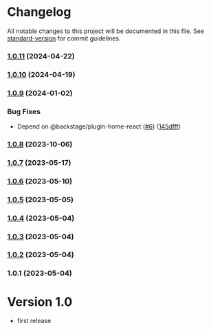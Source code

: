 # Changelog

All notable changes to this project will be documented in this file. See [standard-version](https://github.com/conventional-changelog/standard-version) for commit guidelines.

### [1.0.11](https://github.com/Vity01/backstage-xkcd/compare/v1.0.10...v1.0.11) (2024-04-22)

### [1.0.10](https://github.com/Vity01/backstage-xkcd/compare/v1.0.9...v1.0.10) (2024-04-19)

### [1.0.9](https://github.com/Vity01/backstage-xkcd/compare/v1.0.8...v1.0.9) (2024-01-02)


### Bug Fixes

* Depend on @backstage/plugin-home-react ([#6](https://github.com/Vity01/backstage-xkcd/issues/6)) ([145dfff](https://github.com/Vity01/backstage-xkcd/commit/145dfff1479206eda3b168ad1d61eefa4d262b4f))

### [1.0.8](https://github.com/Vity01/backstage-xkcd/compare/v1.0.7...v1.0.8) (2023-10-06)

### [1.0.7](https://github.com/Vity01/backstage-xkcd/compare/v1.0.6...v1.0.7) (2023-05-17)

### [1.0.6](https://github.com/Vity01/backstage-xkcd/compare/v1.0.5...v1.0.6) (2023-05-10)

### [1.0.5](https://github.com/Vity01/backstage-xkcd/compare/v1.0.4...v1.0.5) (2023-05-05)

### [1.0.4](https://github.com/Vity01/backstage-xkcd/compare/v1.0.3...v1.0.4) (2023-05-04)

### [1.0.3](https://github.com/Vity01/backstage-xkcd/compare/v1.0.2...v1.0.3) (2023-05-04)

### [1.0.2](https://github.com/Vity01/backstage-xkcd/compare/v1.0.1...v1.0.2) (2023-05-04)

### 1.0.1 (2023-05-04)

# Version 1.0
- first release
